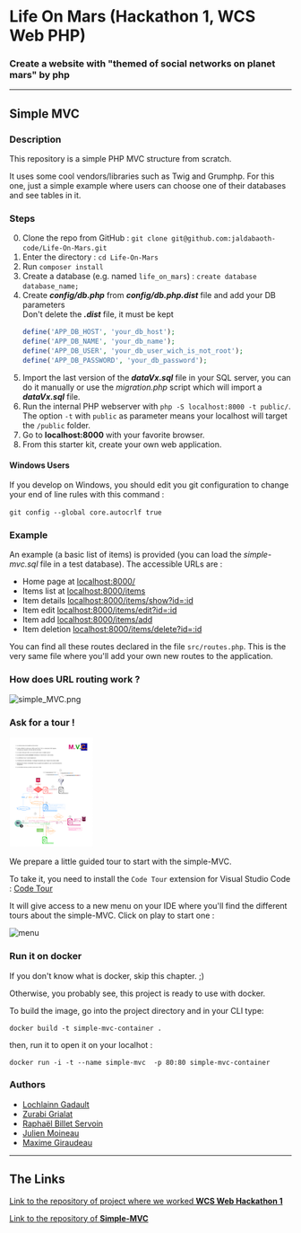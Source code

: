 <h1>Life On Mars (Hackathon 1, WCS Web PHP)</h1>

### Create a website with "themed of social networks on planet mars" by php


---

## Simple MVC

### Description

This repository is a simple PHP MVC structure from scratch.

It uses some cool vendors/libraries such as Twig and Grumphp.
For this one, just a simple example where users can choose one of their databases and see tables in it.

### Steps

0. Clone the repo from GitHub : `git clone git@github.com:jaldabaoth-code/Life-On-Mars.git`
0. Enter the directory : `cd Life-On-Mars`
0. Run `composer install`
0. Create a database (e.g. named `life_on_mars`) : `create database database_name;`
0. Create <b>*config/db.php*</b> from <b>*config/db.php.dist*</b> file and add your DB parameters<br/>
    Don't delete the <b>*.dist*</b> file, it must be kept
    ```php
    define('APP_DB_HOST', 'your_db_host');
    define('APP_DB_NAME', 'your_db_name');
    define('APP_DB_USER', 'your_db_user_wich_is_not_root');
    define('APP_DB_PASSWORD', 'your_db_password');
    ```
0. Import the last version of the <b>*dataVx.sql*</b> file in your SQL server, you can do it manually or use the *migration.php* script which will import a <b>*dataVx.sql*</b> file.
0. Run the internal PHP webserver with `php -S localhost:8000 -t public/`. The option `-t` with `public` as parameter means your localhost will target the `/public` folder.
0. Go to <b>localhost:8000</b> with your favorite browser.
0. From this starter kit, create your own web application.

#### Windows Users

If you develop on Windows, you should edit you git configuration to change your end of line rules with this command :

`git config --global core.autocrlf true`

### Example 

An example (a basic list of items) is provided (you can load the *simple-mvc.sql* file in a test database). The accessible URLs are :

* Home page at [localhost:8000/](localhost:8000/)
* Items list at [localhost:8000/items](localhost:8000/items)
* Item details [localhost:8000/items/show?id=:id](localhost:8000/item/show?id=2)
* Item edit [localhost:8000/items/edit?id=:id](localhost:8000/items/edit?id=2)
* Item add [localhost:8000/items/add](localhost:8000/items/add)
* Item deletion [localhost:8000/items/delete?id=:id](localhost:8000/items/delete?id=2)

You can find all these routes declared in the file `src/routes.php`. This is the very same file where you'll add your own new routes to the application.

### How does URL routing work ?

![simple_MVC.png](.tours/simple_MVC.png)

### Ask for a tour !

<img src="https://github.com/jaldabaoth-code/Life-On-Mars/blob/master/Simple%20-%20MVC.png?raw=true" alt="Guided tour" width="150"/>

We prepare a little guided tour to start with the simple-MVC.

To take it, you need to install the `Code Tour` extension for Visual Studio Code : [Code Tour](https://marketplace.visualstudio.com/items?itemName=vsls-contrib.codetour)

It will give access to a new menu on your IDE where you'll find the different tours about the simple-MVC. Click on play to start one : 

![menu](https://raw.githubusercontent.com/WildCodeSchool/simple-mvc/codetour/.tours/code_tour_menu.png)

### Run it on docker

If you don't know what is docker, skip this chapter. ;) 

Otherwise, you probably see, this project is ready to use with docker. 

To build the image, go into the project directory and in your CLI type:

```
docker build -t simple-mvc-container .
```

then, run it to open it on your localhot :

```
docker run -i -t --name simple-mvc  -p 80:80 simple-mvc-container
```

### Authors

* [Lochlainn Gadault](https://github.com/wonecode)
* [Zurabi Grialat](https://github.com/jaldabaoth-code)
* [Raphaël Billet Servoin](https://github.com/RaphaelBS-WCS)
* [Julien Moineau](https://github.com/JuMn88)
* [Maxime Giraudeau](https://github.com/Wowlfy)

---

## The Links

<a href="https://github.com/wonecode/Hackathon-1-WCS">Link to the repository of project where we worked <b>WCS Web Hackathon 1</b></a>

<a href="https://github.com/WildCodeSchool/simple-mvc">Link to the repository of <b>Simple-MVC</b></a>
